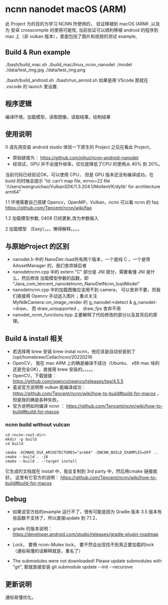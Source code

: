 # ncnn nanodet macOS (ARM)

此 Project 为的目的为学习 NCNN 所使用的， 验证移植到 macOS (ARM) ,以及为 安卓 crosscompile 的使用可能性, 当前验证可以顺利移植 android 的程序到 mac 上（非 vulkan 版本），里面包括了图片和视频的测试 example,

## Build & Run example
./bash/build_mac.sh
./build_mac/linux_ncnn_nanodet ./model ./data/test_img.jpg ./data/test_img.png

./bash/build_android.sh
./bash/run_anroid.sh
如果是用 VScode 那就在 .vscode 的 launch 里设置.

## 程序逻辑
编译环境，加载模型，读取图像，读取结果，绘制结果

## 使用说明
0 请先用安装 android studio 体验一下原生的 Project 之后在看此 Project，
- 原始链接为： https://github.com/nihui/ncnn-android-nanodet
- 经测试，GPU 并不会提升帧率，仅仅是降低了CPU 的使用从 40% 到 20%。 

当前代码已经验证OK，可以使用 CPU，
但是 GPU 版本还没有编译成功，在build 的时候会提示 “ld: can't map file, errno=22 file '/Users/wangruichao/VulkanSDK/1.3.204.1/MoltenVK/dylib' for architecture arm64”

1.1 环境需要自己搭建 Opencv，OpenMP，Vulkan，ncnn
可以看 ncnn 的 faq
https://github.com/Tencent/ncnn/wiki/faq

1.2 加载模型参数, 0408 已经更新,改为参数输入


2 加载模型 （Easy）。。。懒得解释。。。。


## 与原始Project 的区别
- nanodet.h 中的 NanoDet::load共有两个版本，一个是纯 C ，一个是带 AAssetManager 的，我们舍弃掉后者
- nanodetncnn.cpp 中的  extern "C" 部分是 JNI 部分，需要看懂 JNI 是什么，然后修改 加载模型参数的函数，即 “Java_com_tencent_nanodetncnn_NanoDetNcnn_loadModel” 
- nanodetncnn.cpp 中的加载图像应该用不到 camera， 可以舍弃不要，而我们直接用 Opencv 手动送入图片；重点关注 MyNdkCamera::on_image_render 的  g_nanodet->detect & g_nanodet->draw， 而  draw_unsupported ， draw_fps 舍弃不用
- nanodet_ncnn_functions.hpp 主要解释了代码修改的部分以及其背后的原理。
 

## Build &  install 相关
- 若选择用 brew 安装 brew instal ncnn，他应该是自动安装到了 /opt/homebrew/Cellar/ncnn/20220216
- OpenCV， 我在 mac ARM 上的确是编译不成功（Ubuntu、 x86 mac 啥的还是完全OK），直接用 brew 安装的。。。。。
- OpenCV，下载链接： https://github.com/opencv/opencv/releases/tag/4.5.5
- 虽说官方说明带 vulkan 能编译成功：https://github.com/Tencent/ncnn/wiki/how-to-build#build-for-macos ，但是我的确是各种失败。
- 官方说明如何编译 ncnn ： https://github.com/Tencent/ncnn/wiki/how-to-build#build-for-macos


### ncnn build without vulcan
```
cd <ncnn-root-dir> 
mkdir -p build 
cd build 

cmake -DCMAKE_OSX_ARCHITECTURES="arm64" -DNCNN_BUILD_EXAMPLES=OFF ..
cmake --build . -j8
cmake --build . --target install
```
它生成的文档就在 install 中，我会复制到 3rd party 中，然后用cmake 链接就好。
这里有它官方的说明：
https://github.com/Tencent/ncnn/wiki/how-to-build#build-for-macos

## Debug
- 如果说官方给的example 运行不了，很有可能是因为 Gradle 版本 3.5 版本有些函数不支持了，所以直接update 到 7.1.2， 
- grade 的版本说明： https://developer.android.com/studio/releases/gradle-plugin-roadmap

- Lock， 要用 ncnn::Mutex lock， 要不然会出现找不到真正要加载的lock （通俗易懂的话解释就是，重名了）
- The submodules were not downloaded! Please update submodules with "git",    那就直接安装 git submodule update --init --recursive

## 更新说明
通俗易懂优化。
